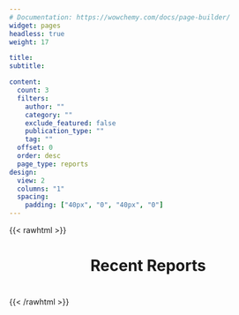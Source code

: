 ```yaml
---
# Documentation: https://wowchemy.com/docs/page-builder/
widget: pages
headless: true
weight: 17

title:
subtitle:

content:
  count: 3
  filters:
    author: ""
    category: ""
    exclude_featured: false
    publication_type: ""
    tag: ""
  offset: 0
  order: desc
  page_type: reports
design:
  view: 2
  columns: "1"
  spacing:
    padding: ["40px", "0", "40px", "0"]
---
```


{{< rawhtml >}}

<div style="display:block; text-align:center; margin-bottom: 40px">
  <h1>Recent Reports</h1>
</div>
{{< /rawhtml >}}
